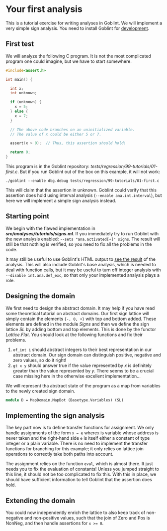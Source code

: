 # Your first analysis

This is a tutorial exercise for writing analyses in Goblint.
We will implement a very simple sign analysis.
You need to install Goblint for [development](../developer-guide/developing.md).

## First test

We will analyze the following C program.
It is not the most complicated program one could imagine, but we have to start somewhere.

```c
#include<assert.h>

int main() {

  int x;
  int unknown;

  if (unknown) {
    x = 5;
  } else {
    x = 7;
  }

  // The above code branches on an uninitialized variable.
  // The value of x could be either 5 or 7.

  assert(x > 0);  // Thus, this assertion should hold!

  return 0;
}
```

This program is in the Goblint repository: *tests/regression/99-tutorials/01-first.c*.
But if you run Goblint out of the box on this example, it will not work:

`./goblint --enable dbg.debug tests/regression/99-tutorials/01-first.c`

This will claim that the assertion in unknown.
Goblint could verify that this assertion does hold using interval analysis (`--enable ana.int.interval`), but here we will implement a simple sign analysis instead.

## Starting point

We begin with the flawed implementation in ***src/analyses/tutorials/signs.ml***.
If you immediately try to run Goblint with the new analysis enabled: `--sets "ana.activated[+]" signs`. The result will still be that nothing is verified, so you need to fix all the problems in the code.

It may still be useful to use Goblint's HTML output to [see the result](../user-guide/inspecting.md) of the analysis. This will also include Goblnt's base analysis, which is needed to deal with function calls, but it may be useful to turn off integer analysis with `--disable int.ana.def_exc`, so that only your implemented analysis plays a role.

## Designing the domain

We first need to design the abstract domain. It may help if you have read some theoretical tutorial on abstract domains. Our first sign lattice will simply contain the elements `{-, 0, +}` with top and bottom added. These elements are defined in the module *Signs* and then we define the sign lattice *SL* by adding bottom and top elements. This is done by the functor *Lattice.Flat*. You should look at the following functions and fix their problems.

1. `of_int i` should abstract integers to their best representation in our abstract domain. Our sign domain can distinguish positive, negative and zero values, so do it right!
2. `gt x y` should answer true if the value represented by *x* is definitely greater than the value represented by *y*. There seems to be a crucial case missing here in the otherwise excellent implementation...

We will represent tha abstract state of the program as a map from variables to the newly created sign domain.

```ocaml
module D = MapDomain.MapBot (Basetype.Variables) (SL)
```

## Implementing the sign analysis

The key part now is to define transfer functions for assignment. We only handle assignments of the form `x = e` where`x` is variable whose address is never taken and the right-hand side `e` is itself either a constant of type integer or a plain variable.
There is no need to implement the transfer functions for branching for this example; it only relies on lattice join operations to correctly take both paths into account.

The assignment relies on the function `eval`, which is almost there. It just needs you to fix the evaluation of constants! Unless you jumped straight to this line, it should not be too complicated to fix this.
With this in place, we should have sufficient information to tell Goblint that the assertion does hold.


## Extending the domain

You could now independently enrich the lattice to also keep track of non-negative and non-positive values, such that the join of Zero and Pos is NonNeg, and then handle assertions for `x >= 0`.
